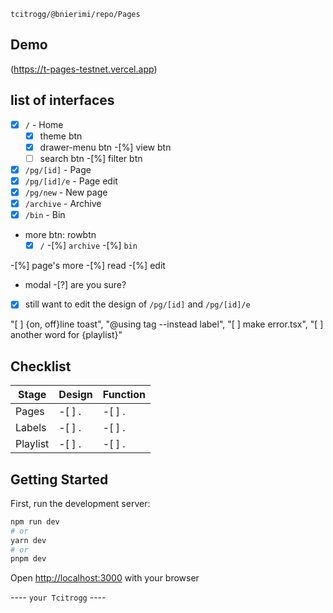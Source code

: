 `tcitrogg/@bnierimi/repo/Pages`

## Demo
(https://t-pages-testnet.vercel.app)

## list of interfaces
-[x] `/`          - Home
  -[x] theme btn
  -[x] drawer-menu btn
  -[%] view btn
  -[ ] search btn
  -[%] filter btn
-[x] `/pg/[id]`   - Page
-[x] `/pg/[id]/e` - Page edit
-[x] `/pg/new`    - New page
-[x] `/archive`    - Archive
-[x] `/bin`        - Bin

- more btn: rowbtn
    -[x] `/`
    -[%] `archive`
    -[%] `bin`

-[%] page's more
  -[%] read
  -[%] edit

- modal
  -[?] are you sure?

-[x] still want to edit the design of `/pg/[id]` and `/pg/[id]/e`

"[ ] {on, off}line toast", "@using tag --instead label", "[ ] make error.tsx", "[ ] another word for {playlist}"

## Checklist
Stage    | Design  | Function
---------|---------|---------
Pages    | -[ ] .  | -[ ] .
Labels   | -[ ] .  | -[ ] .
Playlist | -[ ] .  | -[ ] .

## Getting Started
First, run the development server:

```bash
npm run dev
# or
yarn dev
# or
pnpm dev
```

Open [http://localhost:3000](http://localhost:3000) with your browser

---- `your Tcitrogg` ----